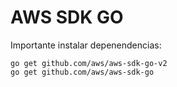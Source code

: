 # AWS SDK GO

Importante instalar depenendencias:
```
go get github.com/aws/aws-sdk-go-v2
go get github.com/aws/aws-sdk-go

```
